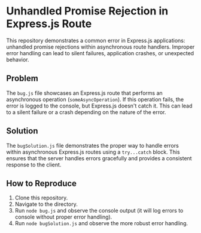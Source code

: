 # Unhandled Promise Rejection in Express.js Route

This repository demonstrates a common error in Express.js applications: unhandled promise rejections within asynchronous route handlers.  Improper error handling can lead to silent failures, application crashes, or unexpected behavior.

## Problem

The `bug.js` file showcases an Express.js route that performs an asynchronous operation (`someAsyncOperation`).  If this operation fails, the error is logged to the console, but Express.js doesn't catch it. This can lead to a silent failure or a crash depending on the nature of the error.

## Solution

The `bugSolution.js` file demonstrates the proper way to handle errors within asynchronous Express.js routes using a `try...catch` block.  This ensures that the server handles errors gracefully and provides a consistent response to the client.

## How to Reproduce

1. Clone this repository.
2. Navigate to the directory.
3. Run `node bug.js` and observe the console output (it will log errors to console without proper error handling).
4. Run `node bugSolution.js` and observe the more robust error handling.
